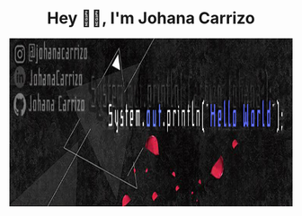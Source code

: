 
<h1 align="center"> Hey 👋🏽, I'm Johana Carrizo </h1>

<p align="center">
<img src = "BannerGitHub.jpg" width = 1000 height = 300 >
